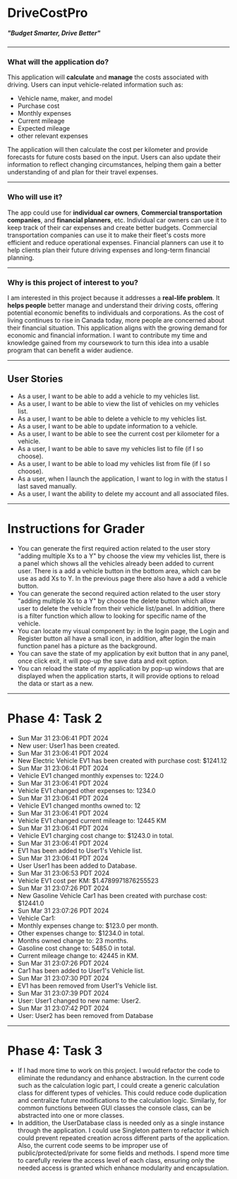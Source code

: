 # DriveCostPro

##### *"Budget Smarter, Drive Better"*

___

### What will the application do?

This application will **calculate** and **manage** the costs associated with driving.
Users can input vehicle-related information such as:

- Vehicle name, maker, and model
- Purchase cost
- Monthly expenses
- Current mileage
- Expected mileage
- other relevant expenses

The application will then calculate the cost per kilometer
and provide forecasts for future costs based on the input. Users can also update
their information to reflect changing circumstances, helping them gain a better
understanding of and plan for their travel expenses.

___

### Who will use it?

The app could use for **individual car owners**, **Commercial transportation companies**,
and **financial planners**, etc. Individual car owners can use it to
keep track of their car expenses and create better budgets.
Commercial transportation companies can use it to make their fleet's costs more
efficient and reduce operational expenses.
Financial planners can use it to help clients plan their future driving expenses and
long-term financial planning.
___

### Why is this project of interest to you?

I am interested in this project because it addresses a **real-life problem**.
It **helps people** better manage and understand their driving costs, offering potential
economic benefits to individuals and corporations. As the cost of living continues
to rise in Canada today, more people are concerned about their financial situation.
This application aligns with the growing demand for economic and financial information.
I want to contribute my time and knowledge gained from my coursework to turn this
idea into a usable program that can benefit a wider audience.
___

## User Stories

- As a user, I want to be able to add a vehicle to my vehicles list.
- As a user, I want to be able to view the list of vehicles on my vehicles list.
- As a user, I want to be able to delete a vehicle to my vehicles list.
- As a user, I want to be able to update information to a vehicle.
- As a user, I want to be able to see the current cost per kilometer for a vehicle.
- As a user, I want to be able to save my vehicles list to file (if I so choose).
- As a user, I want to be able to load my vehicles list from file (if I so choose).
- As a user, when I launch the application, I want to log in with the status I last saved manually.
- As a user, I want the ability to delete my account and all associated files.

---

# Instructions for Grader

- You can generate the first required action related to the user story "adding multiple Xs to a Y" by choose
  the view my vehicles list, there is a panel which shows all the vehicles already been added to current user.
  There is a add a vehicle button in the bottom area, which can be use as add Xs to Y. In the previous page there
  also have a add a vehicle button.
- You can generate the second required action related to the user story "adding multiple Xs to a Y" by choose
  the delete button which allow user to delete the vehicle from their vehicle list/panel. In addition, there is a filter
  function which allow to looking for specific name of the vehicle.
- You can locate my visual component by: in the login page, the Login and Register button all have a small icon,
  in addition, after login the main function panel has a picture as the background.
- You can save the state of my application by exit button that in any panel, once click exit, it will pop-up
  the save data and exit option.
- You can reload the state of my application by pop-up windows that are displayed when the application starts, it will
  provide options to reload the data or start as a new.

---

# Phase 4: Task 2

- Sun Mar 31 23:06:41 PDT 2024
- New user: User1 has been created.
- Sun Mar 31 23:06:41 PDT 2024
- New Electric Vehicle EV1 has been created with purchase cost: $1241.12
- Sun Mar 31 23:06:41 PDT 2024
- Vehicle EV1 changed monthly expenses to: 1224.0
- Sun Mar 31 23:06:41 PDT 2024
- Vehicle EV1 changed other expenses to: 1234.0
- Sun Mar 31 23:06:41 PDT 2024
- Vehicle EV1 changed months owned to: 12
- Sun Mar 31 23:06:41 PDT 2024
- Vehicle EV1 changed current mileage to: 12445 KM
- Sun Mar 31 23:06:41 PDT 2024
- Vehicle EV1 charging cost change to: $1243.0 in total.
- Sun Mar 31 23:06:41 PDT 2024
- EV1 has been added to User1's Vehicle list.
- Sun Mar 31 23:06:41 PDT 2024
- User User1 has been added to Database.
- Sun Mar 31 23:06:53 PDT 2024
- Vehicle EV1 cost per KM: $1.4789971876255523
- Sun Mar 31 23:07:26 PDT 2024
- New Gasoline Vehicle Car1 has been created with purchase cost: $12441.0
- Sun Mar 31 23:07:26 PDT 2024
- Vehicle Car1:
- Monthly expenses change to: $123.0 per month.
- Other expenses change to: $1234.0 in total.
- Months owned change to: 23 months.
- Gasoline cost change to: 5485.0 in total.
- Current mileage change to: 42445 in KM.
- Sun Mar 31 23:07:26 PDT 2024
- Car1 has been added to User1's Vehicle list.
- Sun Mar 31 23:07:30 PDT 2024
- EV1 has been removed from User1's Vehicle list.
- Sun Mar 31 23:07:39 PDT 2024
- User: User1 changed to new name: User2.
- Sun Mar 31 23:07:42 PDT 2024
- User: User2 has been removed from Database

---

# Phase 4: Task 3

- If I had more time to work on this project. I would refactor the code to eliminate the redundancy and enhance
  abstraction. In the current code such as the calculation logic part, I could create a generic calculation class for
  different types of vehicles. This could reduce code duplication and centralize future modifications to the
  calculation logic. Similarly, for common functions between GUI classes the console class, can be abstracted into one
  or more classes.
- In addition, the UserDatabase class is needed only as a single instance through the application. I could use
  Singleton pattern to refactor it which could prevent repeated creation across different parts of the application. 
  Also, the current code seems to be improper use of public/protected/private for some fields and methods. I spend more
  time to carefully review the access level of each class, ensuring only the needed access is granted which enhance
  modularity and encapsulation.


